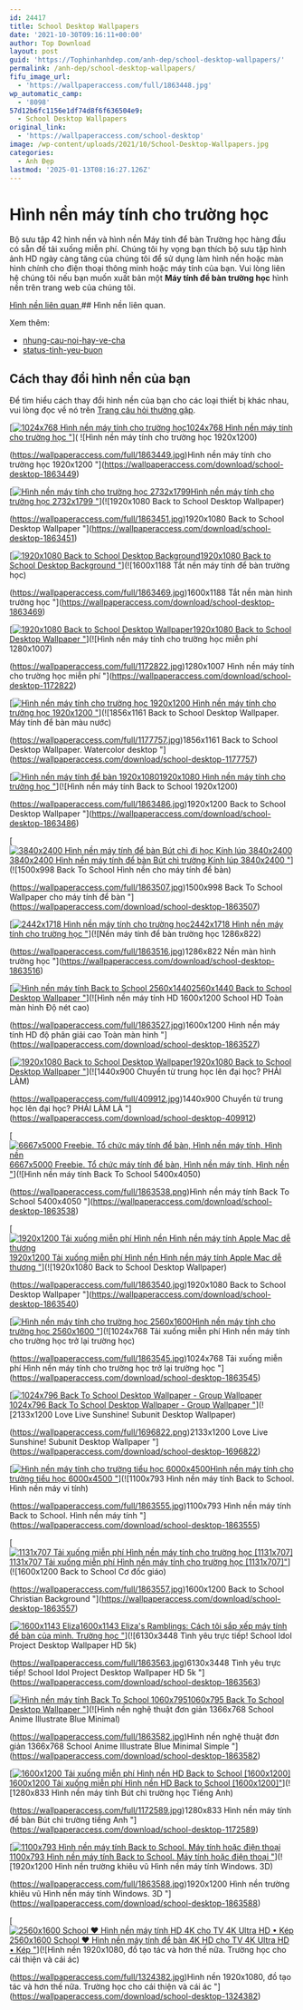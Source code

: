 ```yaml
---
id: 24417
title: School Desktop Wallpapers
date: '2021-10-30T09:16:11+00:00'
author: Top Download
layout: post
guid: 'https://Tophinhanhdep.com/anh-dep/school-desktop-wallpapers/'
permalink: /anh-dep/school-desktop-wallpapers/
fifu_image_url:
  - 'https://wallpaperaccess.com/full/1863448.jpg'
wp_automatic_camp:
  - '8098'
57d12b6fc1156e1df74d8f6f636504e9:
  - School Desktop Wallpapers
original_link:
  - 'https://wallpaperaccess.com/school-desktop'
image: /wp-content/uploads/2021/10/School-Desktop-Wallpapers.jpg
categories:
  - Ảnh Đẹp
lastmod: '2025-01-13T08:16:27.126Z'
---
```

# Hình nền máy tính cho trường học

Bộ sưu tập 42 hình nền và hình nền Máy tính để bàn Trường học hàng đầu có sẵn để tải xuống miễn phí. Chúng tôi hy vọng bạn thích bộ sưu tập hình ảnh HD ngày càng tăng của chúng tôi để sử dụng làm hình nền hoặc màn hình chính cho điện thoại thông minh hoặc máy tính của bạn. Vui lòng liên hệ chúng tôi nếu bạn muốn xuất bản một **Máy tính để bàn trường học** hình nền trên trang web của chúng tôi.

[Hình nền liên quan ](#related) ## Hình nền liên quan.

   
 Xem thêm:

   
- [nhung-cau-noi-hay-ve-cha](https://tophinhanhdep.com/nhung-cau-noi-hay/nhung-cau-noi-hay-ve-cha/)
- [status-tinh-yeu-buon](https://tophinhanhdep.com/anh-tinh-yeu/status-tinh-yeu-buon/)

## Cách thay đổi hình nền của bạn

Để tìm hiểu cách thay đổi hình nền của bạn cho các loại thiết bị khác nhau, vui lòng đọc về nó trên [Trang câu hỏi thường gặp](https://tophinhanhdep.com/faq/).

  
[[![1024x768 Hình nền máy tính cho trường học](https://wallpaperaccess.com/full/1863448.jpg)1024x768 Hình nền máy tính cho trường học "](https://wallpaperaccess.com/download/school-desktop-1863448)]( ![Hình nền máy tính cho trường học 1920x1200)

(https://wallpaperaccess.com/full/1863449.jpg)Hình nền máy tính cho trường học 1920x1200 "](https://wallpaperaccess.com/download/school-desktop-1863449)

[[![Hình nền máy tính cho trường học 2732x1799](https://wallpaperaccess.com/full/1172309.jpg)Hình nền máy tính cho trường học 2732x1799 "](https://wallpaperaccess.com/download/school-desktop-1172309)](![1920x1080 Back to School Desktop Wallpaper)

(https://wallpaperaccess.com/full/1863451.jpg)1920x1080 Back to School Desktop Wallpaper "](https://wallpaperaccess.com/download/school-desktop-1863451)

[[![1920x1080 Back to School Desktop Background](https://wallpaperaccess.com/full/1863454.jpg)1920x1080 Back to School Desktop Background "](https://wallpaperaccess.com/download/school-desktop-1863454)](![1600x1188 Tắt nền máy tính để bàn trường học)

(https://wallpaperaccess.com/full/1863469.jpg)1600x1188 Tắt nền màn hình trường học "](https://wallpaperaccess.com/download/school-desktop-1863469)

[[![1920x1080 Back to School Desktop Wallpaper](https://wallpaperaccess.com/full/1850646.jpg)1920x1080 Back to School Desktop Wallpaper "](https://wallpaperaccess.com/download/school-desktop-1850646)](![Hình nền máy tính cho trường học miễn phí 1280x1007)

(https://wallpaperaccess.com/full/1172822.jpg)1280x1007 Hình nền máy tính cho trường học miễn phí "](https://wallpaperaccess.com/download/school-desktop-1172822)

[[![Hình nền máy tính cho trường học 1920x1200](https://wallpaperaccess.com/full/1863474.jpg) Hình nền máy tính cho trường học 1920x1200 "](https://wallpaperaccess.com/download/school-desktop-1863474)](![1856x1161 Back to School Desktop Wallpaper.  Máy tính để bàn màu nước)

(https://wallpaperaccess.com/full/1177757.jpg)1856x1161 Back to School Desktop Wallpaper. Watercolor desktop "](https://wallpaperaccess.com/download/school-desktop-1177757)

[[![Hình nền máy tính để bàn 1920x1080](https://wallpaperaccess.com/full/1850854.jpg)1920x1080 Hình nền máy tính cho trường học "](https://wallpaperaccess.com/download/school-desktop-1850854)](![Hình nền máy tính Back to School 1920x1200)

(https://wallpaperaccess.com/full/1863486.jpg)1920x1200 Back to School Desktop Wallpaper "](https://wallpaperaccess.com/download/school-desktop-1863486)

[[![3840x2400 Hình nền máy tính để bàn Bút chì đi học Kính lúp 3840x2400](https://wallpaperaccess.com/full/1863491.jpg)3840x2400 Hình nền máy tính để bàn Bút chì trường Kính lúp 3840x2400 "](https://wallpaperaccess.com/download/school-desktop-1863491)](![1500x998 Back To School Hình nền cho máy tính để bàn)

(https://wallpaperaccess.com/full/1863507.jpg)1500x998 Back To School Wallpaper cho máy tính để bàn "](https://wallpaperaccess.com/download/school-desktop-1863507)

[[![2442x1718 Hình nền máy tính cho trường học](https://wallpaperaccess.com/full/1863508.jpg)2442x1718 Hình nền máy tính cho trường học "](https://wallpaperaccess.com/download/school-desktop-1863508)](![Nền máy tính để bàn trường học 1286x822)

(https://wallpaperaccess.com/full/1863516.jpg)1286x822 Nền màn hình trường học "](https://wallpaperaccess.com/download/school-desktop-1863516)

[[![Hình nền máy tính Back to School 2560x1440](https://wallpaperaccess.com/full/1863523.jpg)2560x1440 Back to School Desktop Wallpaper "](https://wallpaperaccess.com/download/school-desktop-1863523)](![Hình nền máy tính HD 1600x1200 School HD Toàn màn hình Độ nét cao)

(https://wallpaperaccess.com/full/1863527.jpg)1600x1200 Hình nền máy tính HD độ phân giải cao Toàn màn hình "](https://wallpaperaccess.com/download/school-desktop-1863527)

[[![1920x1080 Back to School Desktop Wallpaper](https://wallpaperaccess.com/full/1863528.png)1920x1080 Back to School Desktop Wallpaper "](https://wallpaperaccess.com/download/school-desktop-1863528)](![1440x900 Chuyển từ trung học lên đại học?  PHẢI LÀM)

(https://wallpaperaccess.com/full/409912.jpg)1440x900 Chuyển từ trung học lên đại học? PHẢI LÀM LÀ "](https://wallpaperaccess.com/download/school-desktop-409912)

[[![6667x5000 Freebie.  Tổ chức máy tính để bàn, Hình nền máy tính, Hình nền](https://wallpaperaccess.com/full/1863530.jpg)6667x5000 Freebie. Tổ chức máy tính để bàn, Hình nền máy tính, Hình nền "](https://wallpaperaccess.com/download/school-desktop-1863530)](![Hình nền máy tính Back To School 5400x4050)

(https://wallpaperaccess.com/full/1863538.png)Hình nền máy tính Back To School 5400x4050 "](https://wallpaperaccess.com/download/school-desktop-1863538)

[[![1920x1200 Tải xuống miễn phí Hình nền Hình nền máy tính Apple Mac dễ thương](https://wallpaperaccess.com/full/1863539.jpg)1920x1200 Tải xuống miễn phí Hình nền Hình nền máy tính Apple Mac dễ thương "](https://wallpaperaccess.com/download/school-desktop-1863539)](![1920x1080 Back to School Desktop Wallpaper)

(https://wallpaperaccess.com/full/1863540.jpg)1920x1080 Back to School Desktop Wallpaper "](https://wallpaperaccess.com/download/school-desktop-1863540)

[[![Hình nền máy tính cho trường học 2560x1600](https://wallpaperaccess.com/full/1863541.jpg)Hình nền máy tính cho trường học 2560x1600 "](https://wallpaperaccess.com/download/school-desktop-1863541)](![1024x768 Tải xuống miễn phí Hình nền máy tính cho trường học trở lại trường học)

(https://wallpaperaccess.com/full/1863545.jpg)1024x768 Tải xuống miễn phí Hình nền máy tính cho trường học trở lại trường học "](https://wallpaperaccess.com/download/school-desktop-1863545)

[[![1024x796 Back To School Desktop Wallpaper - Group Wallpaper](https://wallpaperaccess.com/full/1863546.jpg)1024x796 Back To School Desktop Wallpaper - Group Wallpaper "](https://wallpaperaccess.com/download/school-desktop-1863546)](![2133x1200 Love Live Sunshine!  Subunit Desktop Wallpaper)

(https://wallpaperaccess.com/full/1696822.png)2133x1200 Love Live Sunshine! Subunit Desktop Wallpaper "](https://wallpaperaccess.com/download/school-desktop-1696822)

[[![Hình nền máy tính cho trường tiểu học 6000x4500](https://wallpaperaccess.com/full/1863548.jpg)Hình nền máy tính cho trường tiểu học 6000x4500 "](https://wallpaperaccess.com/download/school-desktop-1863548)](![1100x793 Hình nền máy tính Back to School.  Hình nền máy vi tính)

(https://wallpaperaccess.com/full/1863555.jpg)1100x793 Hình nền máy tính Back to School. Hình nền máy tính "](https://wallpaperaccess.com/download/school-desktop-1863555)

[[![1131x707 Tải xuống miễn phí Hình nền máy tính cho trường học [1131x707]](https://wallpaperaccess.com/full/1863556.jpg)1131x707 Tải xuống miễn phí Hình nền máy tính cho trường học \[1131x707\]"](https://wallpaperaccess.com/download/school-desktop-1863556)](![1600x1200 Back to School Cơ đốc giáo)

(https://wallpaperaccess.com/full/1863557.jpg)1600x1200 Back to School Christian Background "](https://wallpaperaccess.com/download/school-desktop-1863557)

[[![1600x1143 Eliza](https://wallpaperaccess.com/full/1863558.jpg)1600x1143 Eliza's Ramblings: Cách tôi sắp xếp máy tính để bàn của mình. Trường học "](https://wallpaperaccess.com/download/school-desktop-1863558)](![6130x3448 Tình yêu trực tiếp!  School Idol Project Desktop Wallpaper HD 5k)

(https://wallpaperaccess.com/full/1863563.jpg)6130x3448 Tình yêu trực tiếp! School Idol Project Desktop Wallpaper HD 5k "](https://wallpaperaccess.com/download/school-desktop-1863563)

[[![Hình nền máy tính Back To School 1060x795](https://wallpaperaccess.com/full/1863564.jpg)1060x795 Back To School Desktop Wallpaper "](https://wallpaperaccess.com/download/school-desktop-1863564)](![Hình nền nghệ thuật đơn giản 1366x768 School Anime Illustrate Blue Minimal)

(https://wallpaperaccess.com/full/1863582.jpg)Hình nền nghệ thuật đơn giản 1366x768 School Anime Illustrate Blue Minimal Simple "](https://wallpaperaccess.com/download/school-desktop-1863582)

[[![1600x1200 Tải xuống miễn phí Hình nền HD Back to School [1600x1200]](https://wallpaperaccess.com/full/1863585.jpg)1600x1200 Tải xuống miễn phí Hình nền HD Back to School \[1600x1200\]"](https://wallpaperaccess.com/download/school-desktop-1863585)](![1280x833 Hình nền máy tính Bút chì trường học Tiếng Anh)

(https://wallpaperaccess.com/full/1172589.jpg)1280x833 Hình nền máy tính để bàn Bút chì trường tiếng Anh "](https://wallpaperaccess.com/download/school-desktop-1172589)

[[![1100x793 Hình nền máy tính Back to School.  Máy tính hoặc điện thoại](https://wallpaperaccess.com/full/1863587.jpg)1100x793 Hình nền máy tính Back to School. Máy tính hoặc điện thoại "](https://wallpaperaccess.com/download/school-desktop-1863587)](![1920x1200 Hình nền trường khiêu vũ Hình nền máy tính Windows.  3D)

(https://wallpaperaccess.com/full/1863588.jpg)1920x1200 Hình nền trường khiêu vũ Hình nền máy tính Windows. 3D "](https://wallpaperaccess.com/download/school-desktop-1863588)

[[![2560x1600 School ❤ Hình nền máy tính HD 4K cho TV 4K Ultra HD • Kép](https://wallpaperaccess.com/full/1863591.jpg)2560x1600 School ❤ Hình nền máy tính để bàn 4K HD cho TV 4K Ultra HD • Kép "](https://wallpaperaccess.com/download/school-desktop-1863591)](![Hình nền 1920x1080, đồ tạo tác và hơn thế nữa.  Trường học cho cái thiện và cái ác)

(https://wallpaperaccess.com/full/1324382.jpg)Hình nền 1920x1080, đồ tạo tác và hơn thế nữa. Trường học cho cái thiện và cái ác "](https://wallpaperaccess.com/download/school-desktop-1324382)
